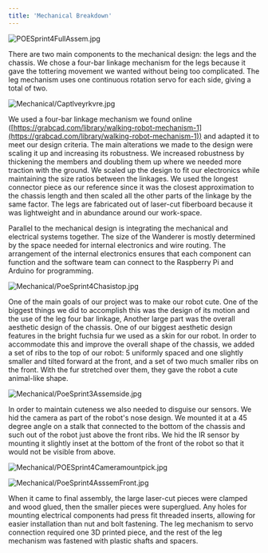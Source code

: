 ```yaml
---
title: 'Mechanical Breakdown'
---
```


![POESprint4FullAssem.jpg](POESprint4FullAssem.jpg)


There are two main components to the mechanical design: the legs and the chassis. We chose a four-bar linkage mechanism for the legs because it gave the tottering movement we wanted without being too complicated. The leg mechanism uses one continuous rotation servo for each side, giving a total of two.

![Mechanical/Captlveyrkvre.jpg](Captlveyrkvre.jpg)

We used a four-bar linkage mechanism we found online ([https://grabcad.com/library/walking-robot-mechanism-1](https://grabcad.com/library/walking-robot-mechanism-1)) and adapted it to meet our design criteria. The main alterations we made to the design were scaling it up and increasing its robustness. We increased robustness by thickening the members and doubling them up where we needed more traction with the ground. We scaled up the design to fit our electronics while maintaining the size ratios between the linkages. We used the longest connector piece as our reference since it was the closest approximation to the chassis length and then scaled all the other parts of the linkage by the same factor. The legs are fabricated out of laser-cut fiberboard because it was lightweight and in abundance around our work-space.

Parallel to the mechanical design is integrating the mechanical and electrical systems together. The size of the Wanderer is mostly determined by the space needed for internal electronics and wire routing. The arrangement of the internal electronics ensures that each component can function and the software team can connect to the Raspberry Pi and Arduino for programming.

![Mechanical/PoeSprint4Chasistop.jpg](PoeSprint4Chasistop.jpg)

One of the main goals of our project was to make our robot cute. One of the biggest things we did to accomplish this was the design of its motion and the use of the leg four bar linkage, Another large part was the overall aesthetic design of the chassis. One of our biggest aesthetic design features in the bright fuchsia fur we used as a skin for our robot. In order to accommodate this and improve the overall shape of the chassis, we added a set of ribs to the top of our robot: 5 uniformly spaced and one slightly smaller and tilted forward at the front, and a set of two much smaller ribs on the front. With the fur stretched over them, they gave the robot a cute animal-like shape. 

![Mechanical/PoeSprint3Assemside.jpg](PoeSprint3Assemside.jpg)

In order to maintain cuteness we also needed to disguise our sensors. We hid the camera as part of the robot's nose design. We mounted it at a 45 degree angle on a stalk that connected to the bottom of the chassis and such out of the robot just above the front ribs. We hid the IR sensor by mounting it slightly inset at the bottom of the front of the robot so that it would not be visible from above.  

![Mechanical/POESprint4Cameramountpick.jpg](POESprint4Cameramountpick.jpg)

![Mechanical/PoeSprint4AsssemFront.jpg](PoeSprint4AsssemFront.jpg)

When it came to final assembly, the large laser-cut pieces were clamped and wood glued, then the smaller pieces were superglued. Any holes for mounting electrical components had press fit threaded inserts, allowing for easier installation than nut and bolt fastening. The leg mechanism to servo connection required one 3D printed piece, and the rest of the leg mechanism was fastened with plastic shafts and spacers.